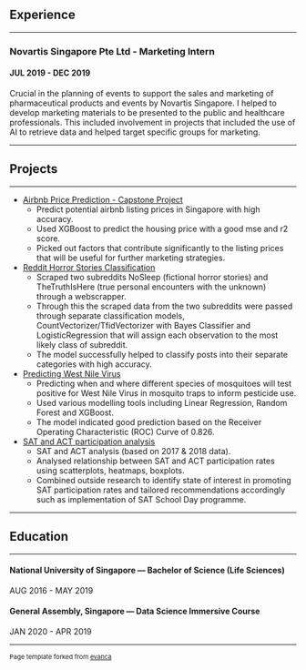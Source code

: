## Experience

---

### Novartis Singapore Pte Ltd - Marketing Intern
#### JUL 2019 - DEC 2019

Crucial in the planning of events to support the sales and marketing of pharmaceutical products and events by Novartis Singapore. I helped to develop marketing materials to be presented to the public and healthcare professionals. This included involvement in projects that included the use of AI to retrieve data and helped target specific groups for marketing.

---

## Projects
---

- [Airbnb Price Prediction - Capstone Project](https://github.com/amandaleejl/projects/tree/master/airbnb_price_capstone)
  + Predict potential airbnb listing prices in Singapore with high accuracy.
  + Used XGBoost to predict the housing price with a good mse and r2 score.
  + Picked out factors that contribute significantly to the listing prices that will be useful for further marketing strategies.
- [Reddit Horror Stories Classification](https://github.com/amandaleejl/projects/tree/master/nlp_web_apis_classification)
  + Scraped two subreddits NoSleep (fictional horror stories) and TheTruthIsHere (true personal encounters with the unknown) through a webscrapper. 
  + Through this the scraped data from the two subreddits were passed through separate classification models, CountVectorizer/TfidVectorizer with Bayes Classifier and LogisticRegression that will assign each observation to the most likely class of subreddit. 
  + The model successfully helped to classify posts into their separate categories with high accuracy.
- [Predicting West Nile Virus](https://github.com/amandaleejl/projects/tree/master/west_nile_virus)
  + Predicting when and where different species of mosquitoes will test positive for West Nile Virus in mosquito traps to inform pesticide use.
  + Used various modelling tools including Linear Regression, Random Forest and XGBoost.
  + The model indicated good prediction based on the Receiver Operating Characteristic (ROC) Curve of 0.826.
- [SAT and ACT participation analysis](https://github.com/amandaleejl/projects/tree/master/act_sat_standardized_testing)
  + SAT and ACT analysis (based on 2017 & 2018 data).
  + Analysed relationship between SAT and ACT participation rates using scatterplots, heatmaps, boxplots.
  + Combined outside research to identify state of interest in promoting SAT participation rates and tailored recommendations accordingly such as implementation of SAT School Day programme.

---

## Education
---
#### National University of Singapore —  Bachelor of Science (Life Sciences)
AUG 2016 - MAY 2019

#### General Assembly, Singapore — Data Science Immersive Course
JAN 2020 - APR 2019

---
<p style="font-size:11px">Page template forked from <a href="https://github.com/evanca/quick-portfolio">evanca</a></p>
<!-- Remove above link if you don't want to attibute -->
